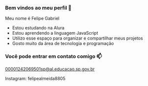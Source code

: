 ### Bem vindos ao meu perfil 🥇

Meu nome é Felipe Gabriel

- Estou estudando na Alura
- Estou aprendendo a linguagem JavaScript
- Utilizo esse espaço para organizar e compartilhar meus projetos 
- Gosto muito da área de tecnologia e programação

### Você pode entrar em contato comigo 📫

00001242069501sp@al.educacao.sp.gov.br

Instagram: felipealmeida8805


